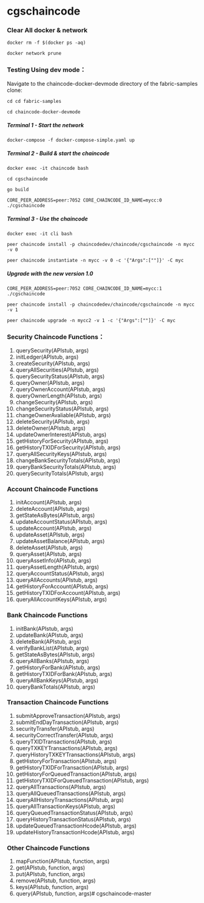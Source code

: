 # cgschaincode
### Clear All docker & network
`docker rm -f $(docker ps -aq)`

`docker network prune`

### Testing Using dev mode：
Navigate to the chaincode-docker-devmode directory of the fabric-samples clone:

`cd cd fabric-samples`

`cd chaincode-docker-devmode`

##### Terminal 1 - Start the network
`docker-compose -f docker-compose-simple.yaml up`
##### Terminal 2 - Build & start the chaincode
`docker exec -it chaincode bash`

`cd cgschaincode`

`go build`

`CORE_PEER_ADDRESS=peer:7052 CORE_CHAINCODE_ID_NAME=mycc:0 ./cgschaincode`
##### Terminal 3 - Use the chaincode
`docker exec -it cli bash`

`peer chaincode install -p chaincodedev/chaincode/cgschaincode -n mycc -v 0`

`peer chaincode instantiate -n mycc -v 0 -c '{"Args":[""]}' -C myc`

##### Upgrade with the new version 1.0
`CORE_PEER_ADDRESS=peer:7052 CORE_CHAINCODE_ID_NAME=mycc:1 ./cgschaincode`

`peer chaincode install -p chaincodedev/chaincode/cgschaincode -n mycc -v 1`

`peer chaincode upgrade -n mycc2 -v 1 -c '{"Args":[""]}' -C myc`


### Security Chaincode Functions：
1. querySecurity(APIstub, args)
1. initLedger(APIstub, args)
1. createSecurity(APIstub, args)
1. queryAllSecurities(APIstub, args)
1. querySecurityStatus(APIstub, args)
1. queryOwner(APIstub, args)
1. queryOwnerAccount(APIstub, args)
1. queryOwnerLength(APIstub, args)
1. changeSecurity(APIstub, args)
1. changeSecurityStatus(APIstub, args)
1. changeOwnerAvaliable(APIstub, args)
1. deleteSecurity(APIstub, args)
1. deleteOwner(APIstub, args)
1. updateOwnerInterest(APIstub, args)
1. getHistoryForSecurity(APIstub, args)
1. getHistoryTXIDForSecurity(APIstub, args)
1. queryAllSecurityKeys(APIstub, args)
1. changeBankSecurityTotals(APIstub, args)
1. queryBankSecurityTotals(APIstub, args)
1. querySecurityTotals(APIstub, args)


### Account Chaincode Functions
1. initAccount(APIstub, args)
1. deleteAccount(APIstub, args)
1. getStateAsBytes(APIstub, args)
1. updateAccountStatus(APIstub, args)
1. updateAccount(APIstub, args)
1. updateAsset(APIstub, args)
1. updateAssetBalance(APIstub, args)
1. deleteAsset(APIstub, args)
1. queryAsset(APIstub, args)
1. queryAssetInfo(APIstub, args)
1. queryAssetLength(APIstub, args)
1. queryAccountStatus(APIstub, args)
1. queryAllAccounts(APIstub, args)
1. getHistoryForAccount(APIstub, args)
1. getHistoryTXIDForAccount(APIstub, args)
1. queryAllAccountKeys(APIstub, args)


### Bank Chaincode Functions
1. initBank(APIstub, args)
1. updateBank(APIstub, args)
1. deleteBank(APIstub, args)
1. verifyBankList(APIstub, args)
1. getStateAsBytes(APIstub, args)
1. queryAllBanks(APIstub, args)
1. getHistoryForBank(APIstub, args)
1. getHistoryTXIDForBank(APIstub, args)
1. queryAllBankKeys(APIstub, args)
1. queryBankTotals(APIstub, args)


### Transaction Chaincode Functions
1. submitApproveTransaction(APIstub, args)
1. submitEndDayTransaction(APIstub, args)
1. securityTransfer(APIstub, args)
1. securityCorrectTransfer(APIstub, args)
1. queryTXIDTransactions(APIstub, args)
1. queryTXKEYTransactions(APIstub, args)
1. queryHistoryTXKEYTransactions(APIstub, args)
1. getHistoryForTransaction(APIstub, args)
1. getHistoryTXIDForTransaction(APIstub, args)
1. getHistoryForQueuedTransaction(APIstub, args)
1. getHistoryTXIDForQueuedTransaction(APIstub, args)
1. queryAllTransactions(APIstub, args)
1. queryAllQueuedTransactions(APIstub, args)
1. queryAllHistoryTransactions(APIstub, args)
1. queryAllTransactionKeys(APIstub, args)
1. queryQueuedTransactionStatus(APIstub, args)
1. queryHistoryTransactionStatus(APIstub, args)
1. updateQueuedTransactionHcode(APIstub, args)
1. updateHistoryTransactionHcode(APIstub, args)


### Other Chaincode Functions
1. mapFunction(APIstub, function, args)
1. get(APIstub, function, args)
1. put(APIstub, function, args)
1. remove(APIstub, function, args)
1. keys(APIstub, function, args)
1. query(APIstub, function, args)# cgschaincode-master
